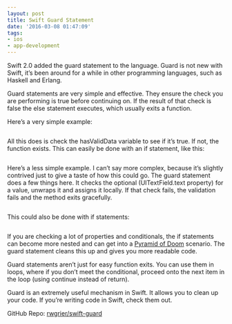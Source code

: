 ```yaml
---
layout: post
title: Swift Guard Statement
date: '2016-03-08 01:47:09'
tags:
- ios
- app-development
---
```


Swift 2.0 added the guard statement to the language. Guard is not new with Swift, it’s been around for a while in other programming languages, such as Haskell and Erlang.

Guard statements are very simple and effective. They ensure the check you are performing is true before continuing on. If the result of that check is false the else statement executes, which usually exits a function.

Here’s a very simple example:

<figure class="kg-card kg-image-card"><img src="https://miro.medium.com/max/1400/1*6SG2aURWrmizYBo57LfQCg.png" class="kg-image" alt loading="lazy"></figure>

All this does is check the hasValidData variable to see if it’s true. If not, the function exists. This can easily be done with an if statement, like this:

<figure class="kg-card kg-image-card"><img src="https://miro.medium.com/max/1400/1*DQsqZ9zBXqtvaJ2ZunGTSg.png" class="kg-image" alt loading="lazy"></figure>

Here’s a less simple example. I can’t say more complex, because it’s slightly contrived just to give a taste of how this could go. The guard statement does a few things here. It checks the optional (UITextField.text property) for a value, unwraps it and assigns it locally. If that check fails, the validation fails and the method exits gracefully.

<figure class="kg-card kg-image-card"><img src="https://miro.medium.com/max/1400/1*YF2cAudkrguoNTdAOrocSw.png" class="kg-image" alt loading="lazy"></figure>

This could also be done with if statements:

<figure class="kg-card kg-image-card"><img src="https://miro.medium.com/max/1400/1*mfYn4USqgkqKz8xbCfZhmA.png" class="kg-image" alt loading="lazy"></figure>

If you are checking a lot of properties and conditionals, the if statements can become more nested and can get into a [Pyramid of Doom](http://blog.scottlogic.com/2014/12/08/swift-optional-pyramids-of-doom.html) scenario. The guard statement cleans this up and gives you more readable code.

Guard statements aren’t just for easy function exits. You can use them in loops, where if you don’t meet the conditional, proceed onto the next item in the loop (using continue instead of return).

Guard is an extremely useful mechanism in Swift. It allows you to clean up your code. If you’re writing code in Swift, check them out.

GitHub Repo: [rwgrier/swift-guard](https://github.com/rwgrier/swift-guard)

